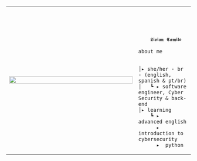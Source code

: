 <table>
    <tr>
        <!-- Ajuste da largura da célula -->
        <td style="width: 70%;">
            <!-- Ajuste da largura da imagem -->
            <img src="https://github.com/user-attachments/assets/29255dcd-afc9-42fa-86bf-1c2fdfef193d" style="width:100%; border: none;"/>
        </td>
        <td style="width: 30%; vertical-align: middle;">
            <p style="font-family: monospace; font-size: 80px;">    
                
        𝕷𝖎𝖛𝖎𝖆𝖓 𝕮𝖆𝖒𝖎𝖑𝖔 
    
</p>                                                                                                                            
                                                                                                  
                                                                                                    
        
    about me 

    
    │▸ she/her - br - (english, spanish & pt/br)
    │   ┗ ▸ software engineer, Cyber Security & back-end                                              
    │▸ learning
        ┗ ▸  advanced english
          ▸  introduction to cybersecurity
          ▸  python


